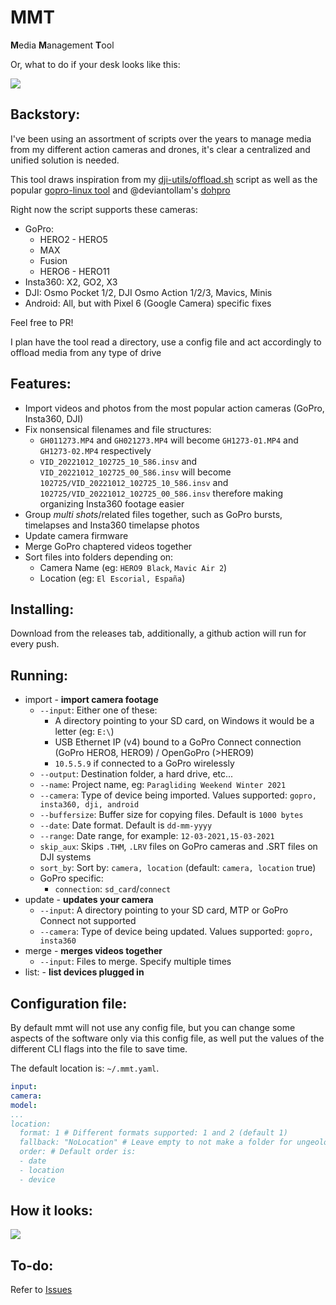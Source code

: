 # MMT

**M**edia **M**anagement **T**ool

Or, what to do if your desk looks like this:

![](https://i.imgur.com/qmgLaxg.jpg)

## Backstory:

I've been using an assortment of scripts over the years to manage media from my different action cameras and drones, it's clear a centralized and unified solution is needed.

This tool draws inspiration from my [dji-utils/offload.sh](https://github.com/KonradIT/djiutils/blob/master/offload.sh) script as well as the popular [gopro-linux tool](https://github.com/KonradIT/gopro-linux/blob/master/gopro#L262) and @deviantollam's [dohpro](https://github.com/deviantollam/dohpro)

Right now the script supports these cameras:

-   GoPro:
    - HERO2 - HERO5
    - MAX
    - Fusion
    - HERO6 - HERO11
-   Insta360: X2, GO2, X3
-   DJI: Osmo Pocket 1/2, DJI Osmo Action 1/2/3, Mavics, Minis
-   Android: All, but with Pixel 6 (Google Camera) specific fixes

Feel free to PR!

I plan have the tool read a directory, use a config file and act accordingly to offload media from any type of drive

## Features:

- Import videos and photos from the most popular action cameras (GoPro, Insta360, DJI)
- Fix nonsensical filenames and file structures:
  - `GH011273.MP4` and `GH021273.MP4` will become `GH1273-01.MP4` and `GH1273-02.MP4` respectively
  - `VID_20221012_102725_10_586.insv` and `VID_20221012_102725_00_586.insv` will become `102725/VID_20221012_102725_10_586.insv` and `102725/VID_20221012_102725_00_586.insv` therefore making organizing Insta360 footage easier
- Group *multi shots*/related files together, such as GoPro bursts, timelapses and Insta360 timelapse photos
- Update camera firmware
- Merge GoPro chaptered videos together
- Sort files into folders depending on:
  - Camera Name (eg: `HERO9 Black`, `Mavic Air 2`)
  - Location (eg: `El Escorial, España`)

## Installing:

Download from the releases tab, additionally, a github action will run for every push.

## Running:

-   import - **import camera footage**
    -   `--input`: Either one of these:
        -   A directory pointing to your SD card, on Windows it would be a letter (eg: `E:\`)
        -   USB Ethernet IP (v4) bound to a GoPro Connect connection (GoPro HERO8, HERO9) / OpenGoPro (>HERO9)
        -   `10.5.5.9` if connected to a GoPro wirelessly
    -   `--output`: Destination folder, a hard drive, etc...
    -   `--name`: Project name, eg: `Paragliding Weekend Winter 2021`
    -   `--camera`: Type of device being imported. Values supported: `gopro, insta360, dji, android`
    -   `--buffersize`: Buffer size for copying files. Default is `1000 bytes`
    -   `--date`: Date format. Default is `dd-mm-yyyy`
    -   `--range`: Date range, for example: `12-03-2021,15-03-2021`
    -   `skip_aux`: Skips `.THM`, `.LRV` files on GoPro cameras and .SRT files on DJI systems
    -   `sort_by`: Sort by: `camera, location` (default: `camera, location` true)
    -   GoPro specific:
        -   `connection`: `sd_card`/`connect`
-   update - **updates your camera**
    -   `--input`: A directory pointing to your SD card, MTP or GoPro Connect not supported
    -   `--camera`: Type of device being updated. Values supported: `gopro, insta360`
-   merge - **merges videos together**
    -   `--input`: Files to merge. Specify multiple times
-   list: - **list devices plugged in**

## Configuration file:

By default mmt will not use any config file, but you can change some aspects of the software only via this config file, as well put the values of the different CLI flags into the file to save time.

The default location is: `~/.mmt.yaml`.

```yaml
input:
camera:
model:
...
location:
  format: 1 # Different formats supported: 1 and 2 (default 1)
  fallback: "NoLocation" # Leave empty to not make a folder for ungeolocated footage
  order: # Default order is:
  - date
  - location
  - device
```

## How it looks:

![](https://i.imgur.com/04m55zg.png)

## To-do:

Refer to [Issues](https://github.com/KonradIT/mmt/issues)